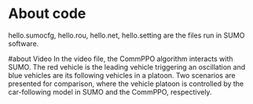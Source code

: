 # About code
hello.sumocfg, hello.rou, hello.net, hello.setting are the files run in SUMO software.

#about Video
In the video file, the CommPPO algorithm interacts with SUMO. The red vehicle is the leading vehicle triggering an oscillation and blue vehicles are its following vehicles in a platoon. Two scenarios are presented for comparison, where the vehicle platoon is controlled by the car-following model in SUMO and the CommPPO, respectively.
